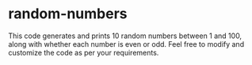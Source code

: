 # random-numbers
This code generates and prints 10 random numbers between 1 and 100, along with whether each number is even or odd. Feel free to modify and customize the code as per your requirements.
